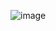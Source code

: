 ![image](https://github.com/Dog52114/EC2024/assets/162284692/17864452-a1ad-4381-8e9f-79f7b7330b5c)


